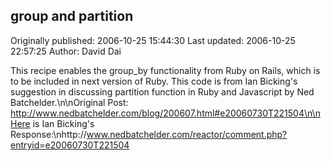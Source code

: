 ## group and partition

Originally published: 2006-10-25 15:44:30
Last updated: 2006-10-25 22:57:25
Author: David Dai

This recipe enables the group_by functionality from Ruby on Rails, which is to be included in next version of Ruby.  This code is from Ian Bicking's suggestion in discussing partition function in Ruby and Javascript by Ned Batchelder.\n\nOriginal Post: http://www.nedbatchelder.com/blog/200607.html#e20060730T221504\n\nHere is Ian Bicking's Response:\nhttp://www.nedbatchelder.com/reactor/comment.php?entryid=e20060730T221504